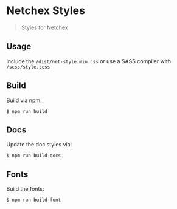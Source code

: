 # Netchex Styles
> Styles for Netchex


## Usage

Include the `/dist/net-style.min.css` or use a SASS compiler with `/scss/style.scss`


## Build

Build via npm:

```
$ npm run build
```


## Docs

Update the doc styles via:

```
$ npm run build-docs
```

## Fonts

Build the fonts:

```
$ npm run build-font
```